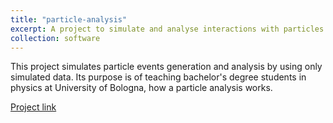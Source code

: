 ```yaml
---
title: "particle-analysis"
excerpt: A project to simulate and analyse interactions with particles using the ROOT framework.<br/><br/><img src='/images/CanvasA.png' width="600">
collection: software
---
```


This project simulates particle events generation and analysis by using only simulated data. Its purpose is of teaching bachelor's degree students in physics at University of Bologna, how a particle analysis works.

[Project link](https://github.com/JustWhit3/particle-analysis)

